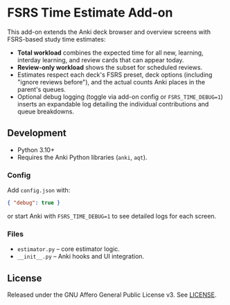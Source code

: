 # FSRS Time Estimate Add-on

This add-on extends the Anki deck browser and overview screens with
FSRS-based study time estimates:

- **Total workload** combines the expected time for all new, learning,
  interday learning, and review cards that can appear today.
- **Review-only workload** shows the subset for scheduled reviews.
- Estimates respect each deck's FSRS preset, deck options (including
  "ignore reviews before"), and the actual counts Anki places in the
  parent's queues.
- Optional debug logging (toggle via add-on config or
  `FSRS_TIME_DEBUG=1`) inserts an expandable log detailing the
  individual contributions and queue breakdowns.

## Development

- Python 3.10+
- Requires the Anki Python libraries (`anki`, `aqt`).

### Config

Add `config.json` with:

```json
{ "debug": true }
```

or start Anki with `FSRS_TIME_DEBUG=1` to see detailed logs for each
screen.

### Files

- `estimator.py` – core estimator logic.
- `__init__.py` – Anki hooks and UI integration.

## License

Released under the GNU Affero General Public License v3. See
[LICENSE](LICENSE).

